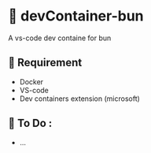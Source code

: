 # 📄 devContainer-bun

A vs-code dev containe for bun

## 🔧 Requirement

- Docker
- VS-code
- Dev containers extension (microsoft)


## 📝 To Do :
  - ...
